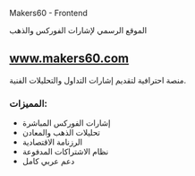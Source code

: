 Makers60 - Frontend

الموقع الرسمي لإشارات الفوركس والذهب

## www.makers60.com

منصة احترافية لتقديم إشارات التداول والتحليلات الفنية.

### المميزات:
- إشارات الفوركس المباشرة
- تحليلات الذهب والمعادن  
- الرزنامة الاقتصادية
- نظام الاشتراكات المدفوعة
- دعم عربي كامل
